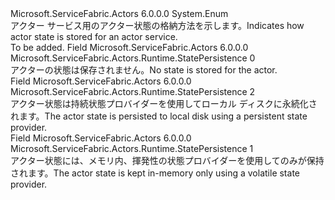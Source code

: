 <Type Name="StatePersistence" FullName="Microsoft.ServiceFabric.Actors.Runtime.StatePersistence">
  <TypeSignature Language="C#" Value="public enum StatePersistence" />
  <TypeSignature Language="ILAsm" Value=".class public auto ansi sealed StatePersistence extends System.Enum" />
  <TypeSignature Language="DocId" Value="T:Microsoft.ServiceFabric.Actors.Runtime.StatePersistence" />
  <TypeSignature Language="VB.NET" Value="Public Enum StatePersistence" />
  <TypeSignature Language="F#" Value="type StatePersistence = " />
  <AssemblyInfo>
    <AssemblyName>Microsoft.ServiceFabric.Actors</AssemblyName>
    <AssemblyVersion>6.0.0.0</AssemblyVersion>
  </AssemblyInfo>
  <Base>
    <BaseTypeName>System.Enum</BaseTypeName>
  </Base>
  <Docs>
    <summary>
            <span data-ttu-id="9492b-101">アクター サービス用のアクター状態の格納方法を示します。</span><span class="sxs-lookup"><span data-stu-id="9492b-101">Indicates how actor state is stored for an actor service.</span></span>
            </summary>
    <remarks>To be added.</remarks>
  </Docs>
  <Members>
    <Member MemberName="None">
      <MemberSignature Language="C#" Value="None" />
      <MemberSignature Language="ILAsm" Value=".field public static literal valuetype Microsoft.ServiceFabric.Actors.Runtime.StatePersistence None = int32(0)" />
      <MemberSignature Language="DocId" Value="F:Microsoft.ServiceFabric.Actors.Runtime.StatePersistence.None" />
      <MemberSignature Language="VB.NET" Value="None" />
      <MemberSignature Language="F#" Value="None = 0" Usage="Microsoft.ServiceFabric.Actors.Runtime.StatePersistence.None" />
      <MemberType>Field</MemberType>
      <AssemblyInfo>
        <AssemblyName>Microsoft.ServiceFabric.Actors</AssemblyName>
        <AssemblyVersion>6.0.0.0</AssemblyVersion>
      </AssemblyInfo>
      <ReturnValue>
        <ReturnType>Microsoft.ServiceFabric.Actors.Runtime.StatePersistence</ReturnType>
      </ReturnValue>
      <MemberValue>0</MemberValue>
      <Docs>
        <summary>
            <span data-ttu-id="9492b-102">アクターの状態は保存されません。</span><span class="sxs-lookup"><span data-stu-id="9492b-102">No state is stored for the actor.</span></span>
            </summary>
      </Docs>
    </Member>
    <Member MemberName="Persisted">
      <MemberSignature Language="C#" Value="Persisted" />
      <MemberSignature Language="ILAsm" Value=".field public static literal valuetype Microsoft.ServiceFabric.Actors.Runtime.StatePersistence Persisted = int32(2)" />
      <MemberSignature Language="DocId" Value="F:Microsoft.ServiceFabric.Actors.Runtime.StatePersistence.Persisted" />
      <MemberSignature Language="VB.NET" Value="Persisted" />
      <MemberSignature Language="F#" Value="Persisted = 2" Usage="Microsoft.ServiceFabric.Actors.Runtime.StatePersistence.Persisted" />
      <MemberType>Field</MemberType>
      <AssemblyInfo>
        <AssemblyName>Microsoft.ServiceFabric.Actors</AssemblyName>
        <AssemblyVersion>6.0.0.0</AssemblyVersion>
      </AssemblyInfo>
      <ReturnValue>
        <ReturnType>Microsoft.ServiceFabric.Actors.Runtime.StatePersistence</ReturnType>
      </ReturnValue>
      <MemberValue>2</MemberValue>
      <Docs>
        <summary>
            <span data-ttu-id="9492b-103">アクター状態は持続状態プロバイダーを使用してローカル ディスクに永続化されます。</span><span class="sxs-lookup"><span data-stu-id="9492b-103">The actor state is persisted to local disk using a persistent state provider.</span></span>
            </summary>
      </Docs>
    </Member>
    <Member MemberName="Volatile">
      <MemberSignature Language="C#" Value="Volatile" />
      <MemberSignature Language="ILAsm" Value=".field public static literal valuetype Microsoft.ServiceFabric.Actors.Runtime.StatePersistence Volatile = int32(1)" />
      <MemberSignature Language="DocId" Value="F:Microsoft.ServiceFabric.Actors.Runtime.StatePersistence.Volatile" />
      <MemberSignature Language="VB.NET" Value="Volatile" />
      <MemberSignature Language="F#" Value="Volatile = 1" Usage="Microsoft.ServiceFabric.Actors.Runtime.StatePersistence.Volatile" />
      <MemberType>Field</MemberType>
      <AssemblyInfo>
        <AssemblyName>Microsoft.ServiceFabric.Actors</AssemblyName>
        <AssemblyVersion>6.0.0.0</AssemblyVersion>
      </AssemblyInfo>
      <ReturnValue>
        <ReturnType>Microsoft.ServiceFabric.Actors.Runtime.StatePersistence</ReturnType>
      </ReturnValue>
      <MemberValue>1</MemberValue>
      <Docs>
        <summary>
            <span data-ttu-id="9492b-104">アクター状態には、メモリ内、揮発性の状態プロバイダーを使用してのみが保持されます。</span><span class="sxs-lookup"><span data-stu-id="9492b-104">The actor state is kept in-memory only using a volatile state provider.</span></span>
            </summary>
      </Docs>
    </Member>
  </Members>
</Type>